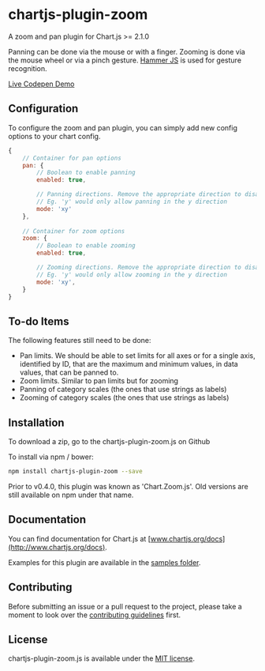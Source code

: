 # chartjs-plugin-zoom

A zoom and pan plugin for Chart.js >= 2.1.0

Panning can be done via the mouse or with a finger.
Zooming is done via the mouse wheel or via a pinch gesture. [Hammer JS](http://hammerjs.github.io/) is used for gesture recognition.

[Live Codepen Demo](http://codepen.io/pen/PGabEK)

## Configuration

To configure the zoom and pan plugin, you can simply add new config options to your chart config.

```javascript
{
	// Container for pan options
	pan: {
		// Boolean to enable panning
		enabled: true,

		// Panning directions. Remove the appropriate direction to disable 
		// Eg. 'y' would only allow panning in the y direction
		mode: 'xy'
	},
	
	// Container for zoom options
	zoom: {
		// Boolean to enable zooming
		enabled: true,

		// Zooming directions. Remove the appropriate direction to disable 
		// Eg. 'y' would only allow zooming in the y direction
		mode: 'xy',
	}
}
```

## To-do Items
The following features still need to be done:
* Pan limits. We should be able to set limits for all axes or for a single axis, identified by ID, that are the maximum and minimum values, in data values, that can be panned to.
* Zoom limits. Similar to pan limits but for zooming
* Panning of category scales (the ones that use strings as labels)
* Zooming of category scales (the ones that use strings as labels)

## Installation

To download a zip, go to the chartjs-plugin-zoom.js on Github

To install via npm / bower:

```bash
npm install chartjs-plugin-zoom --save
```

Prior to v0.4.0, this plugin was known as 'Chart.Zoom.js'. Old versions are still available on npm under that name.

## Documentation

You can find documentation for Chart.js at [www.chartjs.org/docs](http://www.chartjs.org/docs).

Examples for this plugin are available in the [samples folder](samples).

## Contributing

Before submitting an issue or a pull request to the project, please take a moment to look over the [contributing guidelines](https://github.com/chartjs/chartjs-plugin-zoom.js/blob/master/CONTRIBUTING.md) first.

## License

chartjs-plugin-zoom.js is available under the [MIT license](http://opensource.org/licenses/MIT).
